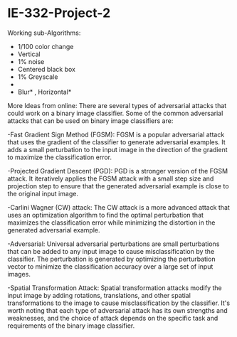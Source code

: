# IE-332-Project-2
Working sub-Algorithms:
- 1/100 color change
- Vertical
- 1% noise
- Centered black box
- 1% Greyscale
-
- Blur* , Horizontal*



More Ideas from online:
There are several types of adversarial attacks that could work on a binary image classifier. Some of the common adversarial attacks that can be used on binary image classifiers are:

-Fast Gradient Sign Method (FGSM): FGSM is a popular adversarial attack that uses the gradient of the classifier to generate adversarial examples. It adds a small perturbation to the input image in the direction of the gradient to maximize the classification error.

-Projected Gradient Descent (PGD): PGD is a stronger version of the FGSM attack. It iteratively applies the FGSM attack with a small step size and projection step to ensure that the generated adversarial example is close to the original input image.

-Carlini Wagner (CW) attack: The CW attack is a more advanced attack that uses an optimization algorithm to find the optimal perturbation that maximizes the classification error while minimizing the distortion in the generated adversarial example.

-Adversarial: Universal adversarial perturbations are small perturbations that can be added to any input image to cause misclassification by the classifier. The perturbation is generated by optimizing the perturbation vector to minimize the classification accuracy over a large set of input images. 

-Spatial Transformation Attack: Spatial transformation attacks modify the input image by adding rotations, translations, and other spatial transformations to the image to cause misclassification by the classifier.
It's worth noting that each type of adversarial attack has its own strengths and weaknesses, and the choice of attack depends on the specific task and requirements of the binary image classifier.



